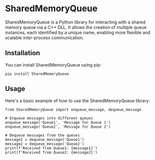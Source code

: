 # SharedMemoryQueue

SharedMemoryQueue is a Python library for interacting with a shared memory queue via a C++ DLL. It allows the creation of multiple queue instances, each identified by a unique name, enabling more flexible and scalable inter-process communication.

## Installation

You can install SharedMemoryQueue using pip:

```
pip install SharedMemoryQueue
```

## Usage

Here's a basic example of how to use the SharedMemoryQueue library:

```
from SharedMemoryQueue import enqueue_message, dequeue_message

# Enqueue messages into different queues
enqueue_message('Queue1', 'Message for Queue 1')
enqueue_message('Queue2', 'Message for Queue 2')

# Dequeue messages from the queues
message1 = dequeue_message('Queue1')
message2 = dequeue_message('Queue2')
print(f'Received from Queue1: {message1}')
print(f'Received from Queue2: {message2}')

```